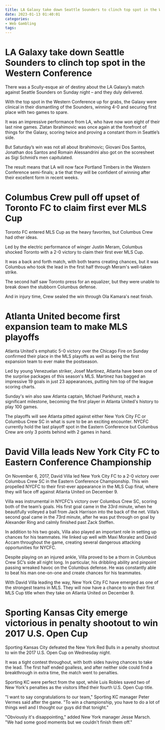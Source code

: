 ```yaml
---
title: LA Galaxy take down Seattle Sounders to clinch top spot in the Western Conference
date: 2023-01-13 01:40:01
categories:
- Web Gambling
tags:
---
```



#  LA Galaxy take down Seattle Sounders to clinch top spot in the Western Conference

There was a Scully-esque air of destiny about the LA Galaxy’s match against Seattle Sounders on Sunday night – and they duly delivered.

With the top spot in the Western Conference up for grabs, the Galaxy were clinical in their dismantling of the Sounders, winning 4-0 and securing first place with two games to spare.

It was an impressive performance from LA, who have now won eight of their last nine games. Zlatan Ibrahimovic was once again at the forefront of things for the Galaxy, scoring twice and proving a constant thorn in Seattle’s side.

But Saturday’s win was not all about Ibrahimovic; Giovani Dos Santos, Jonathan dos Santos and Romain Alessandrini also got on the scoresheet as Sigi Schmid’s men capitulated.

The result means that LA will now face Portland Timbers in the Western Conference semi-finals; a tie that they will be confident of winning after their excellent form in recent weeks.

#  Columbus Crew pull off upset of Toronto FC to claim first ever MLS Cup

Toronto FC entered MLS Cup as the heavy favorites, but Columbus Crew had other ideas.

Led by the electric performance of winger Justin Meram, Columbus shocked Toronto with a 2-0 victory to claim their first ever MLS Cup.

It was a back and forth match, with both teams creating chances, but it was Columbus who took the lead in the first half through Meram's well-taken strike.

The second half saw Toronto press for an equalizer, but they were unable to break down the stubborn Columbus defense.

And in injury time, Crew sealed the win through Ola Kamara's neat finish.

#  Atlanta United become first expansion team to make MLS playoffs

Atlanta United's emphatic 5-0 victory over the Chicago Fire on Sunday confirmed their place in the MLS playoffs as well as being the first expansion team to ever make the postseason.

Led by young Venezuelan striker, Josef Martinez, Atlanta have been one of the surprise packages of this season's MLS. Martinez has bagged an impressive 19 goals in just 23 appearances, putting him top of the league scoring charts.

Sunday's win also saw Atlanta captain, Michael Parkhurst, reach a significant milestone, becoming the first player in Atlanta United's history to play 100 games.

The playoffs will see Atlanta pitted against either New York City FC or Columbus Crew SC in what is sure to be an exciting encounter. NYCFC currently hold the last playoff spot in the Eastern Conference but Columbus Crew are only 3 points behind with 2 games in hand.

#  David Villa leads New York City FC to Eastern Conference Championship

On November 6, 2017, David Villa led New York City FC to a 2-0 victory over Columbus Crew SC in the Eastern Conference Championship. This win propelled NYCFC to their first-ever appearance in the MLS Cup final, where they will face off against Atlanta United on December 9.

Villa was instrumental in NYCFC’s victory over Columbus Crew SC, scoring both of the team’s goals. His first goal came in the 33rd minute, when he beautifully volleyed a ball from Jack Harrison into the back of the net. Villa’s second goal came in the 73rd minute, after he was put through on goal by Alexander Ring and calmly finished past Zack Steffen.

In addition to his two goals, Villa also played an important role in setting up chances for his teammates. He linked up well with Maxi Moralez and David Accam throughout the game, creating several dangerous attacking opportunities for NYCFC.

Despite playing on an injured ankle, Villa proved to be a thorn in Columbus Crew SC’s side all night long. In particular, his dribbling ability and pinpoint passing wreaked havoc on the Columbus defense. He was constantly able to beat his man one-on-one and create chances for his teammates.

With David Villa leading the way, New York City FC have emerged as one of the strongest teams in MLS. They will now have a chance to win their first MLS Cup title when they take on Atlanta United on December 9.

#  Sporting Kansas City emerge victorious in penalty shootout to win 2017 U.S. Open Cup

 Sporting Kansas City defeated the New York Red Bulls in a penalty shootout to win the 2017 U.S. Open Cup on Wednesday night.

It was a tight contest throughout, with both sides having chances to take the lead. The first half ended goalless, and after neither side could find a breakthrough in extra time, the match went to penalties.

Sporting KC were perfect from the spot, while Luis Robles saved two of New York's penalties as the visitors lifted their fourth U.S. Open Cup title.

"I want to say congratulations to our team," Sporting KC manager Peter Vermes said after the game. "To win a championship, you have to do a lot of things well and I thought our guys did that tonight."

"Obviously it's disappointing," added New York manager Jesse Marsch. "We had some good moments but we couldn't finish them off."